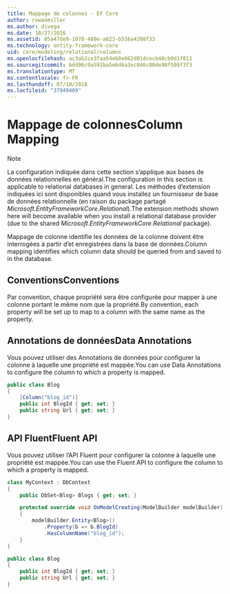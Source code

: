 ```yaml
---
title: Mappage de colonnes - EF Core
author: rowanmiller
ms.author: divega
ms.date: 10/27/2016
ms.assetid: 05a47de9-1078-488e-a823-b516a4208f33
ms.technology: entity-framework-core
uid: core/modeling/relational/columns
ms.openlocfilehash: ac3ab2ce3faa54eb8e862d01dcecb48cb0d1f811
ms.sourcegitcommit: bdd06c9a591ba5e6d6a3ec046c80de98f598f3f3
ms.translationtype: MT
ms.contentlocale: fr-FR
ms.lasthandoff: 07/10/2018
ms.locfileid: "37949409"
---
```

# <a name="column-mapping"></a><span data-ttu-id="d6a94-102">Mappage de colonnes</span><span class="sxs-lookup"><span data-stu-id="d6a94-102">Column Mapping</span></span>

> [!NOTE]  
> <span data-ttu-id="d6a94-103">La configuration indiquée dans cette section s’applique aux bases de données relationnelles en général.</span><span class="sxs-lookup"><span data-stu-id="d6a94-103">The configuration in this section is applicable to relational databases in general.</span></span> <span data-ttu-id="d6a94-104">Les méthodes d’extension indiquées ici sont disponibles quand vous installez un fournisseur de base de données relationnelle (en raison du package partagé *Microsoft.EntityFrameworkCore.Relational*).</span><span class="sxs-lookup"><span data-stu-id="d6a94-104">The extension methods shown here will become available when you install a relational database provider (due to the shared *Microsoft.EntityFrameworkCore.Relational* package).</span></span>

<span data-ttu-id="d6a94-105">Mappage de colonne identifie les données de la colonne doivent être interrogées à partir d’et enregistrées dans la base de données.</span><span class="sxs-lookup"><span data-stu-id="d6a94-105">Column mapping identifies which column data should be queried from and saved to in the database.</span></span>

## <a name="conventions"></a><span data-ttu-id="d6a94-106">Conventions</span><span class="sxs-lookup"><span data-stu-id="d6a94-106">Conventions</span></span>

<span data-ttu-id="d6a94-107">Par convention, chaque propriété sera être configurée pour mapper à une colonne portant le même nom que la propriété.</span><span class="sxs-lookup"><span data-stu-id="d6a94-107">By convention, each property will be set up to map to a column with the same name as the property.</span></span>

## <a name="data-annotations"></a><span data-ttu-id="d6a94-108">Annotations de données</span><span class="sxs-lookup"><span data-stu-id="d6a94-108">Data Annotations</span></span>

<span data-ttu-id="d6a94-109">Vous pouvez utiliser des Annotations de données pour configurer la colonne à laquelle une propriété est mappée.</span><span class="sxs-lookup"><span data-stu-id="d6a94-109">You can use Data Annotations to configure the column to which a property is mapped.</span></span>

<!-- [!code-csharp[Main](samples/core/relational/Modeling/DataAnnotations/Samples/Relational/Column.cs?highlight=3)] -->
``` csharp
public class Blog
{
    [Column("blog_id")]
    public int BlogId { get; set; }
    public string Url { get; set; }
}
```

## <a name="fluent-api"></a><span data-ttu-id="d6a94-110">API Fluent</span><span class="sxs-lookup"><span data-stu-id="d6a94-110">Fluent API</span></span>

<span data-ttu-id="d6a94-111">Vous pouvez utiliser l’API Fluent pour configurer la colonne à laquelle une propriété est mappée.</span><span class="sxs-lookup"><span data-stu-id="d6a94-111">You can use the Fluent API to configure the column to which a property is mapped.</span></span>

<!-- [!code-csharp[Main](samples/core/relational/Modeling/FluentAPI/Samples/Relational/Column.cs?highlight=7,8,9)] -->
``` csharp
class MyContext : DbContext
{
    public DbSet<Blog> Blogs { get; set; }

    protected override void OnModelCreating(ModelBuilder modelBuilder)
    {
        modelBuilder.Entity<Blog>()
            .Property(b => b.BlogId)
            .HasColumnName("blog_id");
    }
}

public class Blog
{
    public int BlogId { get; set; }
    public string Url { get; set; }
}
```
